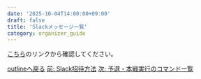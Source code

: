 ```yaml
---
date: '2025-10-04T14:00:00+09:00'
draft: false
title: 'Slackメッセージ一覧'
category: organizer_guide
---
```


[こちら](https://kanolab.net/redmine/projects/kanolab/wiki/Slack%E3%83%A1%E3%83%83%E3%82%BB%E3%83%BC%E3%82%B8%E4%B8%80%E8%A6%A7)のリンクから確認してください。

[outlineへ戻る](./outline.md)
[前: Slack招待方法](./slack_invitation.md)
[次: 予選・本戦実行のコマンド一覧](./server_command.md)
